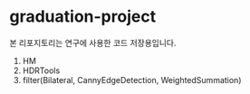 # graduation-project
본 리포지토리는 연구에 사용한 코드 저장용입니다.
1. HM
2. HDRTools
3. filter(Bilateral, CannyEdgeDetection, WeightedSummation)